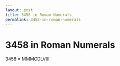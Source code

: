 ```yaml
---
layout: post
title: 3458 in Roman Numerals
permalink: 3458-in-roman-numerals
---
```


# 3458 in Roman Numerals

3458 = MMMCDLVIII

